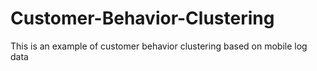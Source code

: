 # Customer-Behavior-Clustering
This is an example of customer behavior clustering based on mobile log data
